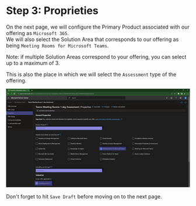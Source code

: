 # Step 3: Proprieties

On the next page, we will configure the Primary Product associated with our offering as `Microsoft 365`.  
We will also select the Solution Area that corresponds to our offering as being `Meeting Rooms for Microsoft Teams`.

Note: if multiple Solution Areas correspond to your offering, you can select up to a maximum of 3.

This is also the place in which we will select the `Assessment` type of the offering.

![Partner Center - Commercial Marketplace](./../images/publishing/step4_prop.png "")

Don't forget to hit `Save Draft` before moving on to the next page.
